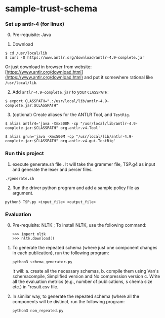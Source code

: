 # sample-trust-schema

### Set up antlr-4 (for linux)

0. Pre-requisite: Java

1. Download
```
$ cd /usr/local/lib
$ curl -O https://www.antlr.org/download/antlr-4.9-complete.jar
```
Or just download in browser from website:
    [https://www.antlr.org/download.html](https://www.antlr.org/download.html)
and put it somewhere rational like `/usr/local/lib`.

2. Add `antlr-4.9-complete.jar` to your `CLASSPATH`:
```
$ export CLASSPATH=".:/usr/local/lib/antlr-4.9-complete.jar:$CLASSPATH"
```

3. (optional) Create aliases for the ANTLR Tool, and `TestRig`.
```
$ alias antlr4='java -Xmx500M -cp "/usr/local/lib/antlr-4.9-complete.jar:$CLASSPATH" org.antlr.v4.Tool'

$ alias grun='java -Xmx500M -cp "/usr/local/lib/antlr-4.9-complete.jar:$CLASSPATH" org.antlr.v4.gui.TestRig'
```

### Run this project

1. execute generate.sh file . It will take the grammer file, TSP.g4 as input and generate the lexer and perser files.
```
./generate.sh
```

2. Run the driver python program and add a sample policy file as argument.

```
python3 TSP.py <input_file> <output_file>
```


### Evaluation

0. Pre-requisite: NLTK ; To install NLTK, use the following command:
    ```
    >>> import nltk
    >>> nltk.download()
    ```
    
1. To generate the repeated schema (where just one component changes in each publication), run the following program:
    ```
    python3 schema_generator.py
    ```
    It will: 
        a. create all the necessary schemas, 
        b. compile them using Van's schemacompile, Simplified version and No compression version
        c. Write all the evaluation metrics (e.g., number of publications, s chema size etc.) in "result.csv file.
        
 2. In similar way, to generate the repeated schema (where all the components will be distinct, run the following program:
     ```
    python3 non_repeated.py
    ```
